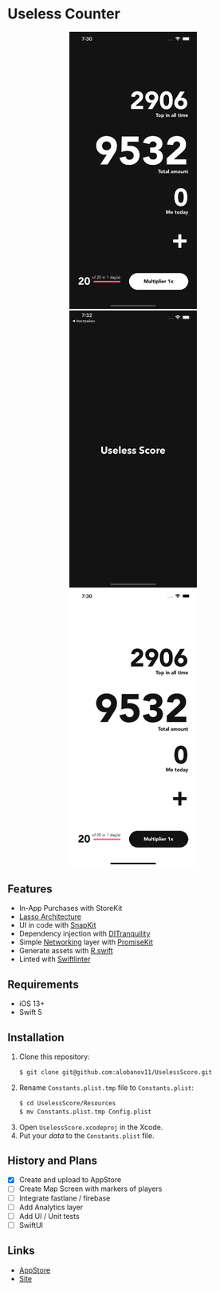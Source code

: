 # Useless Counter

<p align="center">
	<img src="Assets/Screenshots/En/Simulator Screen Shot - iPhone 11 Pro Max - 2020-09-30 at 19.30.22.png" width="256" />
	<img src="Assets/Screenshots/En/Simulator Screen Shot - iPhone 11 Pro Max - 2020-09-30 at 19.32.09.png" width="256" />
	<img src="Assets/Screenshots/En/Simulator Screen Shot - iPhone 11 Pro Max - 2020-09-30 at 19.30.10.png" width="256" />
</p>

## Features

- In-App Purchases with StoreKit
- [Lasso Architecture](https://github.com/ww-tech/lasso)
- UI in code with [SnapKit](https://github.com/SnapKit/SnapKit)
- Dependency injection with [DITranquility](https://github.com/ivlevAstef/DITranquillity)
- Simple [Networking](https://github.com/3lvis/Networking) layer with [PromiseKit](https://github.com/mxcl/PromiseKit)
- Generate assets with [R.swift](https://github.com/mac-cain13/R.swift.Library)
- Linted with [Swiftlinter](https://github.com/realm/SwiftLint)

## Requirements

- iOS 13+
- Swift 5

## Installation

1. Clone this repository:
	```bash
	$ git clone git@github.com:alobanov11/UselessScore.git
	```
2. Rename `Constants.plist.tmp` file to `Constants.plist`:
	```bash
	$ cd UselessScore/Resources
	$ mv Constants.plist.tmp Config.plist
	```
3. Open `UselessScore.xcodeproj` in the Xcode.
4. Put your *data* to the `Constants.plist` file.

## History and Plans

- [x] Create and upload to AppStore
- [ ] Create Map Screen with markers of players
- [ ] Integrate fastlane / firebase
- [ ] Add Analytics layer
- [ ] Add UI / Unit tests
- [ ] SwiftUI

## Links

- [AppStore](https://itunes.apple.com/app/id1533690813)
- [Site](https://alobanov11.ru/)
